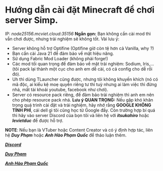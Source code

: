 # Hướng dẫn cài đặt Minecraft để chơi server Simp.

IP: *node25156.mcviet.cloud:35156*
**Ngắn gọn:** Bạn không cần cài mod thì vẫn chơi được, nhưng trải nghiệm sẽ không tốt.
Vài lưu ý:
- Server không hỗ trợ Optifine (Optifine giờ còn tệ hơn cả Vanilla, why ?)
- Bạn cần cài Java 21 để đảm bảo về mặt hiệu năng.
- Sử dụng Fabric Mod Loader (không phải forge!)
- Các mod tối quan trọng để đảm bảo về mặt trải nghiệm: Sodium, Iris,... (tôi pack lại thành một cục cho anh em dễ cài, có cả config cho dễ rồi đó).
- Uh thì dùng TLauncher cũng được, nhưng tôi không khuyến khích (nó có mã độc, ai kiểu kệ moẹ quyền riêng tư thì tuỳ nhưng ai làm việc thì đừng nhá, mất tài khoải youtube, facebook như chơi).
- Server có resource pack riêng, để đảm bảo trải nghiệm thì anh em nên cho phép resource pack nhá.
**Lưu ý QUAN TRỌNG:** Nếu gặp khó khăn trong quá trình cài đặt và trải nghiệm, hãy nhớ rằng **GOOGLE KHÔNG TÍNH PHÍ**, cái dell gì tôi cũng học từ Google đấy. Còn trường hợp bí quá thì hãy vào server Discord của bọn tôi và liên hệ với ***itsukahiro*** hoặc ***levietduc*** để được hỗ trợ.

**NOTE**: Nếu bạn là VTuber hoặc Content Creator và có ý định hợp tác, liên hệ ***Duy Phạm*** hoặc ***Anh Hào Phạm Quốc*** để thảo luận thêm.

***[Discord](https://discord.gg/JHEfTB39hy)***

***[Duy Phạm](facebook.com/duy.amongus)***

***[Anh Hào Phạm Quốc](facebook.com/anhhao.phamquoc)***
